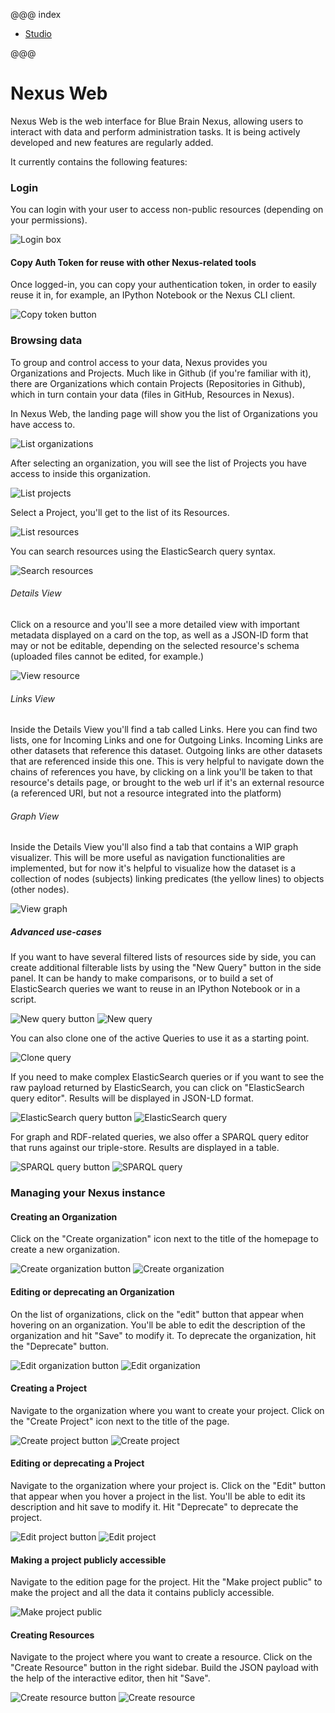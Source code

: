 @@@ index

- [Studio](./studio/index.md)

@@@

# Nexus Web

Nexus Web is the web interface for Blue Brain Nexus, allowing users to interact with data and perform administration tasks. It is being actively developed and new features are regularly added.

It currently contains the following features:

### Login

You can login with your user to access non-public resources (depending on your permissions).

![Login box](./assets/login-web.png)

#### Copy Auth Token for reuse with other Nexus-related tools

Once logged-in, you can copy your authentication token, in order to easily reuse it in, for example, an IPython Notebook or the Nexus CLI client.

![Copy token button](./assets/copy-token.gif)

### Browsing data

To group and control access to your data, Nexus provides you Organizations and Projects. Much like in Github (if you're familiar with it), there are Organizations which contain Projects (Repositories in Github), which in turn contain your data (files in GitHub, Resources in Nexus).

In Nexus Web, the landing page will show you the list of Organizations you have access to.

![List organizations](./assets/list-orgs.png)

After selecting an organization, you will see the list of Projects you have access to inside this organization.

![List projects](./assets/list-projects.png)

Select a Project, you'll get to the list of its Resources.

![List resources](./assets/list-resources.png)

You can search resources using the ElasticSearch query syntax.

![Search resources](./assets/search-resources.png)

###### Details View

Click on a resource and you'll see a more detailed view with important metadata displayed on a card on the top, as well as a JSON-lD form that may or not be editable, depending on the selected resource's schema (uploaded files cannot be edited, for example.)

![View resource](./assets/view-resource.png)

###### Links View

Inside the Details View you'll find a tab called Links. Here you can find two lists,
one for Incoming Links and one for Outgoing Links. Incoming Links are other datasets that reference this dataset. Outgoing links are other datasets that are referenced inside this one. This is very helpful to navigate down the chains of references you have, by clicking on a link you'll be taken to that resource's details page, or brought to the web url if it's an external resource (a referenced URI, but not a resource integrated into the platform)

###### Graph View

Inside the Details View you'll also find a tab that contains a WIP graph visualizer.
This will be more useful as navigation functionalities are implemented, but for now
it's helpful to visualize how the dataset is a collection of nodes (subjects) linking predicates (the yellow lines) to objects (other nodes).

![View graph](./assets/view-graph.png)

##### Advanced use-cases

If you want to have several filtered lists of resources side by side, you can create additional filterable lists by using the "New Query" button in the side panel. It can be handy to make comparisons, or to build a set of ElasticSearch queries we want to reuse in an IPython Notebook or in a script.

![New query button](./assets/new-query-button.png)
![New query](./assets/new-query.png)

You can also clone one of the active Queries to use it as a starting point.

![Clone query](./assets/clone-query.png)

If you need to make complex ElasticSearch queries or if you want to see the raw payload returned by ElasticSearch, you can click on "ElasticSearch query editor". Results will be displayed in JSON-LD format.

![ElasticSearch query button](./assets/es-query-button.png)
![ElasticSearch query](./assets/es-query.png)

For graph and RDF-related queries, we also offer a SPARQL query editor that runs against our triple-store. Results are displayed in a table.

![SPARQL query button](./assets/sparql-query-button.png)
![SPARQL query](./assets/sparql-query.png)

### Managing your Nexus instance

#### Creating an Organization

Click on the "Create organization" icon next to the title of the homepage to create a new organization.

![Create organization button](./assets/create-organization-button.png)
![Create organization](./assets/create-organization.png)

#### Editing or deprecating an Organization

On the list of organizations, click on the "edit" button that appear when hovering on an organization. You'll be able to edit the description of the organization and hit "Save" to modify it. To deprecate the organization, hit the "Deprecate" button.

![Edit organization button](./assets/edit-organization-button.png)
![Edit organization](./assets/edit-organization.png)

#### Creating a Project

Navigate to the organization where you want to create your project. Click on the "Create Project" icon next to the title of the page.

![Create project button](./assets/create-project-button.png)
![Create project](./assets/create-project.png)

#### Editing or deprecating a Project

Navigate to the organization where your project is. Click on the "Edit" button that appear when you hover a project in the list. You'll be able to edit its description and hit save to modify it. Hit "Deprecate" to deprecate the project.

![Edit project button](./assets/edit-project-button.png)
![Edit project](./assets/edit-project.png)

#### Making a project publicly accessible

Navigate to the edition page for the project. Hit the "Make project public" to make the project and all the data it contains publicly accessible.

![Make project public](./assets/make-project-public.png)

#### Creating Resources

Navigate to the project where you want to create a resource. Click on the "Create Resource" button in the right sidebar. Build the JSON payload with the help of the interactive editor, then hit "Save".

![Create resource button](./assets/create-resource-button.png)
![Create resource](./assets/create-resource.png)
